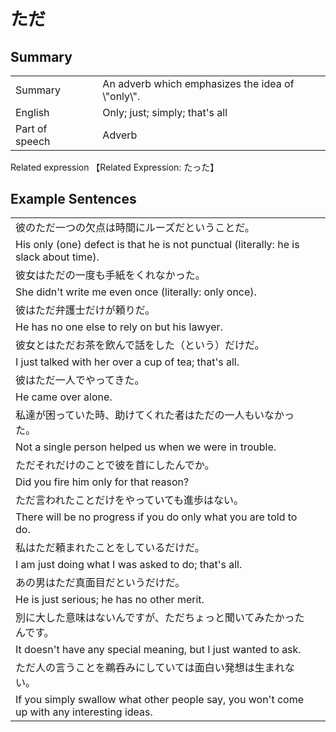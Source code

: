 # ただ

## Summary

<table><tr>   <td>Summary<td>   <td>An adverb which emphasizes the idea of \"only\".</td><tr><tr>   <td>English<td>   <td>Only; just; simply; that's all</td><tr><tr>   <td>Part of speech<td>   <td>Adverb</td><tr></table><tr>   <td>Related expression<td>   <td>【Related Expression: たった】</td><tr></table></table>

## Example Sentences

<table><tr><td>彼のただ一つの欠点は時間にルーズだということだ。<td><tr><tr><td>His only (one) defect is that he is not punctual (literally: he is slack about time).<td><tr><tr><td>彼女はただの一度も手紙をくれなかった。<td><tr><tr><td>She didn't write me even once (literally: only once).<td><tr><tr><td>彼はただ弁護士だけが頼りだ。<td><tr><tr><td>He has no one else to rely on but his lawyer.<td><tr><tr><td>彼女とはただお茶を飲んで話をした（という）だけだ。<td><tr><tr><td>I just talked with her over a cup of tea; that's all.<td><tr><tr><td>彼はただ一人でやってきた。<td><tr><tr><td>He came over alone.<td><tr><tr><td>私達が困っていた時、助けてくれた者はただの一人もいなかった。<td><tr><tr><td>Not a single person helped us when we were in trouble.<td><tr><tr><td>ただそれだけのことで彼を首にしたんでか。<td><tr><tr><td>Did you fire him only for that reason?<td><tr><tr><td>ただ言われたことだけをやっていても進歩はない。<td><tr><tr><td>There will be no progress if you do only what you are told to do.<td><tr><tr><td>私はただ頼まれたことをしているだけだ。<td><tr><tr><td>I am just doing what I was asked to do; that's all.<td><tr><tr><td>あの男はただ真面目だというだけだ。<td><tr><tr><td>He is just serious; he has no other merit.<td><tr><tr><td>別に大した意味はないんですが、ただちょっと聞いてみたかったんです。<td><tr><tr><td>It doesn't have any special meaning, but I just wanted to ask.<td><tr><tr><td>ただ人の言うことを鵜呑みにしていては面白い発想は生まれない。<td><tr><tr><td>If you simply swallow what other people say, you won't come up with any interesting ideas.<td><tr></table>

